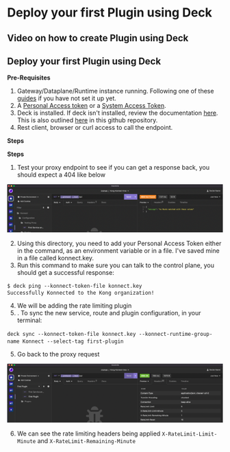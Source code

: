 # Deploy your first Plugin using Deck

## Video on how to create Plugin using Deck

<!--
[![Adding new Plugin using Deck](./images/)](https://youtu.be/ "Adding new Plugin using Deck")
-->

## Deploy your first Plugin using Deck

**Pre-Requisites**

1. Gateway/Dataplane/Runtime instance running. Following one of these [guides](../install/) if you have not set it up yet.
2. A [Personal Access token](../deck/create-deck-token-konnect/personal-access-token/) or a [System Access Token](../deck/create-deck-token-konnect/system-access-token/). 
3. Deck is installed. If deck isn't installed, review the documentation [here](https://docs.konghq.com/deck/latest/installation/). This is also outlined [here](../deck/install-deck/) in this github repository. 
4. Rest client, browser or curl access to call the endpoint. 

**Steps**

**Steps**


1. Test your proxy endpoint to see if you can get a response back, you should expect a 404 like below


![404](../../images/404.png)
 
2. Using this directory, you need to add your Personal Access Token either in the command, as an environment variable or in a file. I've saved mine in a file called konnect.key.
3. Run this command to make sure you can talk to the control plane, you should get a successful response:

```
$ deck ping --konnect-token-file konnect.key 
Successfully Konnected to the Kong organization!
```

4. We will be adding the rate limiting plugin
5. . To sync the new service, route and plugin configuration, in your terminal:


`deck sync --konnect-token-file konnect.key --konnect-runtime-group-name Konnect --select-tag first-plugin`

5.  Go back to the proxy request

![Test to see plugin enforced](../../images/test-plugin-rl.png)

6. We can see the rate limiting headers being applied `X-RateLimit-Limit-Minute` and `X-RateLimit-Remaining-Minute`

